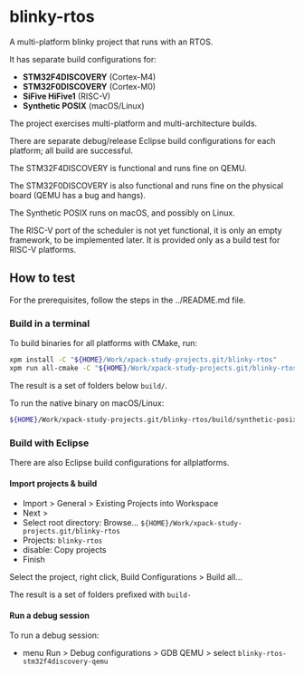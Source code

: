 # blinky-rtos

A multi-platform blinky project that runs with an RTOS.

It has separate build configurations for:

- **STM32F4DISCOVERY** (Cortex-M4)
- **STM32F0DISCOVERY** (Cortex-M0)
- **SiFive HiFive1** (RISC-V)
- **Synthetic POSIX** (macOS/Linux)

The project exercises multi-platform and multi-architecture builds.

There are separate debug/release Eclipse build configurations for each
platform; all build are successful.

The STM32F4DISCOVERY is functional and runs fine on QEMU.

The STM32F0DISCOVERY is also functional and runs fine on the physical board
(QEMU has a bug and hangs).

The Synthetic POSIX runs on macOS, and possibly on Linux.

The RISC-V port of the scheduler is not yet functional, it is only an
empty framework, to be implemented later. It is provided only as a build
test for RISC-V platforms.

## How to test

For the prerequisites, follow the steps in the ../README.md file.

### Build in a terminal

To build binaries for all platforms with CMake, run:

```sh
xpm install -C "${HOME}/Work/xpack-study-projects.git/blinky-rtos"
xpm run all-cmake -C "${HOME}/Work/xpack-study-projects.git/blinky-rtos"
```

The result is a set of folders below `build/`.

To run the native binary on macOS/Linux:

```sh
${HOME}/Work/xpack-study-projects.git/blinky-rtos/build/synthetic-posix-release-cmake/blinky-rtos
```

### Build with Eclipse

There are also Eclipse build configurations for allplatforms.

#### Import projects & build

- Import > General > Existing Projects into Workspace
- Next >
- Select root directory: Browse... `${HOME}/Work/xpack-study-projects.git/blinky-rtos`
- Projects: `blinky-rtos`
- disable: Copy projects
- Finish

Select the project, right click, Build Configurations > Build all...

The result is a set of folders prefixed with `build-`

#### Run a debug session

To run a debug session:

- menu Run > Debug configurations > GDB QEMU > select `blinky-rtos-stm32f4discovery-qemu`
